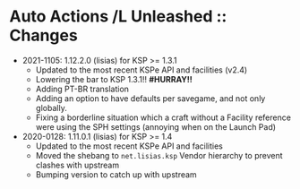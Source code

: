 # Auto Actions /L Unleashed :: Changes

* 2021-1105: 1.12.2.0 (lisias) for KSP >= 1.3.1
	+ Updated to the most recent KSPe API and facilities (v2.4)
	+ Lowering the bar to KSP 1.3.1!! **#HURRAY!!**
	+ Adding PT-BR translation
	+ Adding an option to have defaults per savegame, and not only globally.
	+ Fixing a borderline situation which a craft without a Facility reference were using the SPH settings (annoying when on the Launch Pad)
* 2020-0128: 1.11.0.1 (lisias) for KSP >= 1.4
	+ Updated to the most recent KSPe API and facilities
	+ Moved the shebang to `net.lisias.ksp` Vendor hierarchy to prevent clashes with upstream
	+ Bumping version to catch up with upstream 
